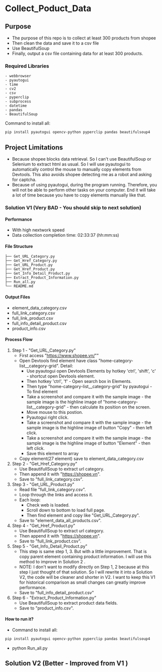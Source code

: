 # Collect_Poduct_Data

## Purpose
- The purpose of this repo is to collect at least 300 products from shopee
- Then clean the data and save it to a csv file
- Use BeautifulSoup
- Finally, output a csv file containing data for at least 300 products.

### Required Libraries
    - webbrowser
    - pyautogui
    - time
    - cv2
    - csv
    - pyperclip
    - subprocess
    - datetime
    - pandas
    - BeautifulSoup

Command to install all: 
```bash
pip install pyautogui opencv-python pyperclip pandas beautifulsoup4
```

## Project Limitations
- Because shopee blocks data retrieval. So I can't use BeautifulSoup or Selenium to extract html as usual. So I will use pyautogui to automatically control the mouse to manually copy elements from Devtools. This also avoids shopee detecting me as a robot and asking for captcha.
- Because of using pyautogui, during the program running. Therefore, you will not be able to perform other tasks on your computer. End it will take a lot of time because you have to copy elements manually like that.

### Solution V1 (Very BAD - You should skip to next solution)
#### Performance
- With high nextwork speed
- Data collection completion time: 02:33:37 (hh:mm:ss)

#### File Structure
```
├── Get_URL_Category.py
├── Get_Href_Category.py
├── Get_URL_Product.py
├── Get_Href_Product.py
├── Get_Info_Detail_Product.py
├── Extract_Product_Information.py
├── Run_all.py
└── README.md
```
#### Output Files
- element_data_category.csv
- full_link_category.csv
- full_link_product.csv
- full_info_detail_product.csv
- product_info.csv

#### Process Flow
1. Step 1 - "Get_URL_Category.py"
    - First access "https://www.shopee.vn/""
    - Open Devtools find element have class "home-category-list__category-grid". Detail:
        + Use pyautogui open Devtools Elements by hotkey 'ctrl', 'shift', 'c' - shortcut open Devtools element.
        + Then hotkey 'ctrl', 'f' - Open search box in Elements.
        + Then type "home-category-list__category-grid" by pyautogui - To find element
        + Take a screenshot and compare it with the sample image - the sample image is the highline image of "home-category-list__category-grid" - then calculate its position on the screen.
        + Move mouse to this postion.
        + Pyautogui right click.
        + Take a screenshot and compare it with the sample image - the sample image is the highline image of button "Copy" - then left click.
        + Take a screenshot and compare it with the sample image - the sample image is the highline image of button "Element" - then left click.
        + Save this element to array
    - Copy element(27 element) save to element_data_category.csv 
2. Step 2 - "Get_Href_Category.py"
    - Use BeautifullSoup to extract url category.
    - Then append it with "https://shopee.vn".
    - Save to "full_link_category.csv".
3. Step 3 - "Get_URL_Product.py"
    - Read file "full_link_category.csv".
    - Loop through the links and access it.
    - Each loop:
        + Check web is loaded.
        + Scroll down to bottom to load full page.
        + Then find element and copy like "Get_URL_Category.py".
    - Save to "element_data_all_products.csv".
4. Step 4 - "Get_Href_Product.py"
    - Use BeautifullSoup to extract url category.
    - Then append it with "https://shopee.vn".
    - Save to "full_link_product.csv".
5. Step 5 - "Get_Info_Detail_Product.py"
    - This step is same step 1, 3. But with a little improvement. That is copy parent element containing product information. I will use this method to improve in Solution 2 .
    - NOTE: I don't want to modify directly on Step 1, 2 because at this step I just thought of that solution. So I will rewrite it into a Solution V2, the code will be cleaner and shorter in V2. I want to keep this V1 for historical comparison as small changes can greatly improve performance.
    - Save to "full_info_detail_product.csv"
6. Step 6 - "Extract_Product_Information.py"
    - Use BeautifullSoup to extract product data fields.
    - Save to "product_info.csv". 
    
#### How to run it?
- Command to install all: 
```bash
pip install pyautogui opencv-python pyperclip pandas beautifulsoup4
```
- python Run_all.py

## Solution V2 (Better - Improved from V1 )
